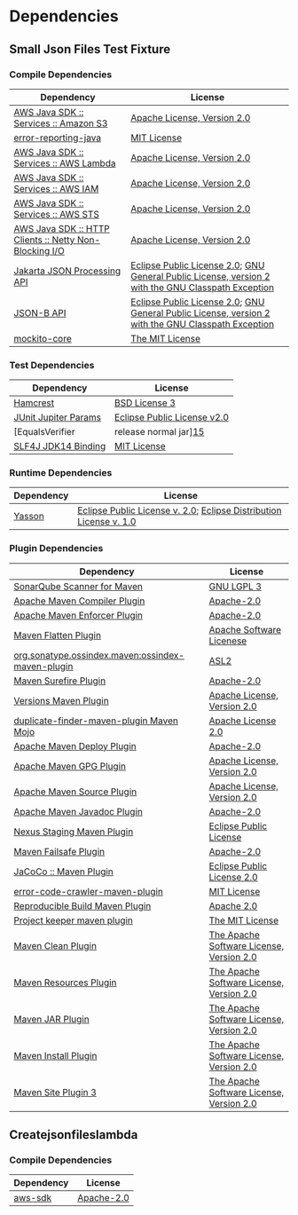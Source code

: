 <!-- @formatter:off -->
# Dependencies

## Small Json Files Test Fixture

### Compile Dependencies

| Dependency                                                  | License                                                                                                      |
| ----------------------------------------------------------- | ------------------------------------------------------------------------------------------------------------ |
| [AWS Java SDK :: Services :: Amazon S3][0]                  | [Apache License, Version 2.0][1]                                                                             |
| [error-reporting-java][2]                                   | [MIT License][3]                                                                                             |
| [AWS Java SDK :: Services :: AWS Lambda][0]                 | [Apache License, Version 2.0][1]                                                                             |
| [AWS Java SDK :: Services :: AWS IAM][0]                    | [Apache License, Version 2.0][1]                                                                             |
| [AWS Java SDK :: Services :: AWS STS][0]                    | [Apache License, Version 2.0][1]                                                                             |
| [AWS Java SDK :: HTTP Clients :: Netty Non-Blocking I/O][4] | [Apache License, Version 2.0][1]                                                                             |
| [Jakarta JSON Processing API][5]                            | [Eclipse Public License 2.0][6]; [GNU General Public License, version 2 with the GNU Classpath Exception][7] |
| [JSON-B API][8]                                             | [Eclipse Public License 2.0][6]; [GNU General Public License, version 2 with the GNU Classpath Exception][7] |
| [mockito-core][9]                                           | [The MIT License][10]                                                                                        |

### Test Dependencies

| Dependency                                | License                           |
| ----------------------------------------- | --------------------------------- |
| [Hamcrest][11]                            | [BSD License 3][12]               |
| [JUnit Jupiter Params][13]                | [Eclipse Public License v2.0][14] |
| [EqualsVerifier | release normal jar][15] | [Apache License, Version 2.0][16] |
| [SLF4J JDK14 Binding][17]                 | [MIT License][18]                 |

### Runtime Dependencies

| Dependency   | License                                                                        |
| ------------ | ------------------------------------------------------------------------------ |
| [Yasson][19] | [Eclipse Public License v. 2.0][20]; [Eclipse Distribution License v. 1.0][21] |

### Plugin Dependencies

| Dependency                                              | License                                        |
| ------------------------------------------------------- | ---------------------------------------------- |
| [SonarQube Scanner for Maven][22]                       | [GNU LGPL 3][23]                               |
| [Apache Maven Compiler Plugin][24]                      | [Apache-2.0][16]                               |
| [Apache Maven Enforcer Plugin][25]                      | [Apache-2.0][16]                               |
| [Maven Flatten Plugin][26]                              | [Apache Software Licenese][16]                 |
| [org.sonatype.ossindex.maven:ossindex-maven-plugin][27] | [ASL2][28]                                     |
| [Maven Surefire Plugin][29]                             | [Apache-2.0][16]                               |
| [Versions Maven Plugin][30]                             | [Apache License, Version 2.0][16]              |
| [duplicate-finder-maven-plugin Maven Mojo][31]          | [Apache License 2.0][32]                       |
| [Apache Maven Deploy Plugin][33]                        | [Apache-2.0][16]                               |
| [Apache Maven GPG Plugin][34]                           | [Apache License, Version 2.0][16]              |
| [Apache Maven Source Plugin][35]                        | [Apache License, Version 2.0][16]              |
| [Apache Maven Javadoc Plugin][36]                       | [Apache-2.0][16]                               |
| [Nexus Staging Maven Plugin][37]                        | [Eclipse Public License][38]                   |
| [Maven Failsafe Plugin][39]                             | [Apache-2.0][16]                               |
| [JaCoCo :: Maven Plugin][40]                            | [Eclipse Public License 2.0][41]               |
| [error-code-crawler-maven-plugin][42]                   | [MIT License][43]                              |
| [Reproducible Build Maven Plugin][44]                   | [Apache 2.0][28]                               |
| [Project keeper maven plugin][45]                       | [The MIT License][46]                          |
| [Maven Clean Plugin][47]                                | [The Apache Software License, Version 2.0][28] |
| [Maven Resources Plugin][48]                            | [The Apache Software License, Version 2.0][28] |
| [Maven JAR Plugin][49]                                  | [The Apache Software License, Version 2.0][28] |
| [Maven Install Plugin][50]                              | [The Apache Software License, Version 2.0][28] |
| [Maven Site Plugin 3][51]                               | [The Apache Software License, Version 2.0][28] |

## Createjsonfileslambda

### Compile Dependencies

| Dependency    | License          |
| ------------- | ---------------- |
| [aws-sdk][52] | [Apache-2.0][53] |

[0]: https://aws.amazon.com/sdkforjava
[1]: https://aws.amazon.com/apache2.0
[2]: https://github.com/exasol/error-reporting-java/
[3]: https://github.com/exasol/error-reporting-java/blob/main/LICENSE
[4]: https://sdk.amazonaws.com/java/api/latest/software/amazon/awssdk/http/nio/netty/NettyNioAsyncHttpClient.html
[5]: https://github.com/eclipse-ee4j/jsonp
[6]: https://projects.eclipse.org/license/epl-2.0
[7]: https://projects.eclipse.org/license/secondary-gpl-2.0-cp
[8]: https://github.com/eclipse-ee4j/jsonb-api
[9]: https://github.com/mockito/mockito
[10]: https://github.com/mockito/mockito/blob/main/LICENSE
[11]: http://hamcrest.org/JavaHamcrest/
[12]: http://opensource.org/licenses/BSD-3-Clause
[13]: https://junit.org/junit5/
[14]: https://www.eclipse.org/legal/epl-v20.html
[15]: https://www.jqno.nl/equalsverifier
[16]: https://www.apache.org/licenses/LICENSE-2.0.txt
[17]: http://www.slf4j.org
[18]: http://www.opensource.org/licenses/mit-license.php
[19]: https://projects.eclipse.org/projects/ee4j.yasson
[20]: http://www.eclipse.org/legal/epl-v20.html
[21]: http://www.eclipse.org/org/documents/edl-v10.php
[22]: http://sonarsource.github.io/sonar-scanner-maven/
[23]: http://www.gnu.org/licenses/lgpl.txt
[24]: https://maven.apache.org/plugins/maven-compiler-plugin/
[25]: https://maven.apache.org/enforcer/maven-enforcer-plugin/
[26]: https://www.mojohaus.org/flatten-maven-plugin/
[27]: https://sonatype.github.io/ossindex-maven/maven-plugin/
[28]: http://www.apache.org/licenses/LICENSE-2.0.txt
[29]: https://maven.apache.org/surefire/maven-surefire-plugin/
[30]: https://www.mojohaus.org/versions/versions-maven-plugin/
[31]: https://github.com/basepom/duplicate-finder-maven-plugin
[32]: http://www.apache.org/licenses/LICENSE-2.0.html
[33]: https://maven.apache.org/plugins/maven-deploy-plugin/
[34]: https://maven.apache.org/plugins/maven-gpg-plugin/
[35]: https://maven.apache.org/plugins/maven-source-plugin/
[36]: https://maven.apache.org/plugins/maven-javadoc-plugin/
[37]: http://www.sonatype.com/public-parent/nexus-maven-plugins/nexus-staging/nexus-staging-maven-plugin/
[38]: http://www.eclipse.org/legal/epl-v10.html
[39]: https://maven.apache.org/surefire/maven-failsafe-plugin/
[40]: https://www.jacoco.org/jacoco/trunk/doc/maven.html
[41]: https://www.eclipse.org/legal/epl-2.0/
[42]: https://github.com/exasol/error-code-crawler-maven-plugin/
[43]: https://github.com/exasol/error-code-crawler-maven-plugin/blob/main/LICENSE
[44]: http://zlika.github.io/reproducible-build-maven-plugin
[45]: https://github.com/exasol/project-keeper/
[46]: https://github.com/exasol/project-keeper/blob/main/LICENSE
[47]: http://maven.apache.org/plugins/maven-clean-plugin/
[48]: http://maven.apache.org/plugins/maven-resources-plugin/
[49]: http://maven.apache.org/plugins/maven-jar-plugin/
[50]: http://maven.apache.org/plugins/maven-install-plugin/
[51]: http://maven.apache.org/plugins/maven-site-plugin/
[52]: https://registry.npmjs.org/aws-sdk/-/aws-sdk-2.1342.0.tgz
[53]: https://github.com/aws/aws-sdk-js
